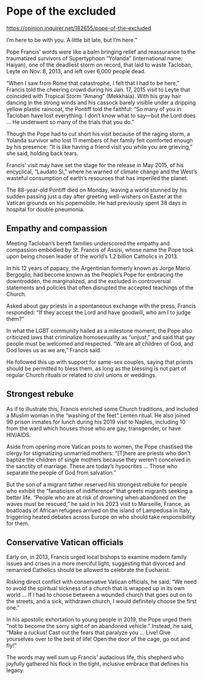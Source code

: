 # Pope of the excluded

https://opinion.inquirer.net/182655/pope-of-the-excluded



I’m here to be with you. A little bit late, but I’m here.”

Pope Francis’ words were like a balm bringing relief and reassurance to the traumatized survivors of Supertyphoon “Yolanda” (international name: Haiyan), one of the deadliest storm on record, that laid to waste Tacloban, Leyte on Nov. 8, 2013, and left over 6,000 people dead.

“When I saw from Rome that catastrophe, I felt that I had to be here,” Francis told the cheering crowd during his Jan. 17, 2015 visit to Leyte that coincided with Tropical Storm “Amang” (Mekkhala). With his gray hair dancing in the strong winds and his cassock barely visible under a dripping yellow plastic raincoat, the Pontiff told the faithful: “So many of you in Tacloban have lost everything. I don’t know what to say—but the Lord does … He underwent so many of the trials that you do.”

Though the Pope had to cut short his visit because of the raging storm, a Yolanda survivor who lost 11 members of her family felt comforted enough by his presence: “It is like having a friend visit you while you are grieving,” she said, holding back tears.

Francis’ visit may have set the stage for the release in May 2015, of his encyclical, “Laudato Si,” where he warned of climate change and the West’s wasteful consumption of earth’s resources that has imperiled the planet.

The 88-year-old Pontiff died on Monday, leaving a world stunned by his sudden passing just a day after greeting well-wishers on Easter at the Vatican grounds on his popemobile. He had previously spent 38 days in hospital for double pneumonia.



##  Empathy and compassion



Meeting Tacloban’s bereft families underscored the empathy and compassion embodied by St. Francis of Assisi, whose name the Pope took upon being chosen leader of the world’s 1.2 billion Catholics in 2013.

In his 12 years of papacy, the Argentinian formerly known as Jorge Mario Bergoglio, had become known as the People’s Pope for embracing the downtrodden, the marginalized, and the excluded in controversial statements and policies that often disrupted the accepted teachings of the Church.

Asked about gay priests in a spontaneous exchange with the press, Francis responded: “If they accept the Lord and have goodwill, who am I to judge them?”

In what the LGBT community hailed as a milestone moment, the Pope also criticized laws that criminalize homosexuality as “unjust,” and said that gay people must be welcomed and respected. “We are all children of God, and God loves us as we are,” Francis said.

He followed this up with support for same-sex couples, saying that priests should be permitted to bless them, as long as the blessing is not part of regular Church rituals or related to civil unions or weddings.



##  Strongest rebuke



As if to illustrate this, Francis enriched some Church traditions, and included a Muslim woman in the “washing of the feet” Lenten ritual. He also joined 90 prison inmates for lunch during his 2019 visit to Naples, including 10 from the ward which houses those who are gay, transgender, or have HIV/AIDS.

Aside from opening more Vatican posts to women, the Pope chastised the clergy for stigmatizing unmarried mothers: “[T]here are priests who don’t baptize the children of single mothers because they weren’t conceived in the sanctity of marriage. These are today’s hypocrites … Those who separate the people of God from salvation.”

But the son of a migrant father reserved his strongest rebuke for people who exhibit the “fanaticism of indifference” that greets migrants seeking a better life. “People who are at risk of drowning when abandoned on the waves must be rescued,” he said in his 2023 visit to Marseille, France, as boatloads of African refugees arrived on the island of Lampedusa in Italy, triggering heated debates across Europe on who should take responsibility for them.



##  Conservative Vatican officials



Early on, in 2013, Francis urged local bishops to examine modern family issues and crises in a more merciful light, suggesting that divorced and remarried Catholics should be allowed to celebrate the Eucharist.

Risking direct conflict with conservative Vatican officials, he said: “We need to avoid the spiritual sickness of a church that is wrapped up in its own world … If I had to choose between a wounded church that goes out on to the streets, and a sick, withdrawn church, I would definitely choose the first one.”

In his apostolic exhortation to young people in 2019, the Pope urged them “not to become the sorry sight of an abandoned vehicle.” Instead, he said, “Make a ruckus! Cast out the fears that paralyze you … Live! Give yourselves over to the best of life! Open the door of the cage, go out and fly!”

The words may well sum up Francis’ audacious life, this shepherd who joyfully gathered his flock in the tight, inclusive embrace that defines his legacy.
